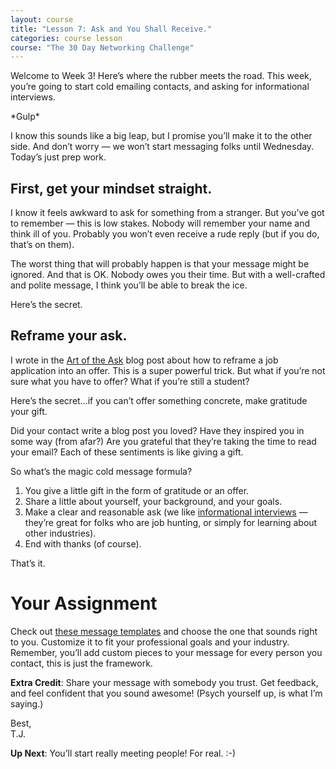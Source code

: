 ```yaml
---
layout: course
title: "Lesson 7: Ask and You Shall Receive."
categories: course lesson
course: "The 30 Day Networking Challenge"
---
```


Welcome to Week 3! Here’s where the rubber meets the road. This week, you’re going to start cold emailing contacts, and asking for informational interviews.

\*Gulp\*

I know this sounds like a big leap, but I promise you’ll make it to the other side. And don’t worry — we won’t start messaging folks until Wednesday. Today’s just prep work.

## First, get your mindset straight.

I know it feels awkward to ask for something from a stranger. But you’ve got to remember — this is low stakes. Nobody will remember your name and think ill of you. Probably you won’t even receive a rude reply (but if you do, that’s on them).

The worst thing that will probably happen is that your message might be ignored. And that is OK. Nobody owes you their time. But with a well-crafted and polite message, I think you’ll be able to break the ice.

Here’s the secret.

## Reframe your ask.

I wrote in the [Art of the Ask][blog 1] blog post about how to reframe a job application into an offer. This is a super powerful trick. But what if you’re not sure what you have to offer? What if you’re still a student?

Here’s the secret…if you can’t offer something concrete, make gratitude your gift.

Did your contact write a blog post you loved? Have they inspired you in some way (from afar?)  Are you grateful that they’re taking the time to read your email? Each of these sentiments is like giving a gift.  

So what’s the magic cold message formula?

1. You give a little gift in the form of gratitude or an offer.
2. Share a little about yourself, your background, and your goals.
3. Make a clear and reasonable ask (we like [informational interviews][blog 2] — they’re great for folks who are job hunting, or simply for learning about other industries).
4. End with thanks (of course).

That’s it.

# Your Assignment
 Check out [these message templates][doc 1] and choose the one that sounds right to you. Customize it to fit your professional goals and your industry. Remember, you’ll add custom pieces to your message for every person you contact, this is just the framework.

**Extra Credit**: Share your message with somebody you trust. Get feedback, and feel confident that you sound awesome! (Psych yourself up, is what I’m saying.)

Best,  
T.J.

**Up Next**: You’ll start really meeting people! For real. :-)



[blog 1]: https://blog.brightcrowd.com/the-art-of-the-ask/
[blog 2]: https://blog.brightcrowd.com/informational-interview/
[doc 1]: https://docs.google.com/document/d/1hd-iLFHdN3dRJ_ZH5cTX47KPnXTNxQpKZzj4mABzYoY/edit
